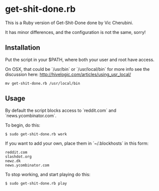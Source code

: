 # get-shit-done.rb

This is a Ruby version of Get-Shit-Done done by Vic Cherubini. 

It has minor differences, and the configuration is not the same, sorry!

## Installation

Put the script in your $PATH, where both your user and root have access. 

On OSX, that could be ´/usr/bin´ or ´/usr/local/bin´ for more info see the discussion here: http://hivelogic.com/articles/using_usr_local/

    mv get-shit-done.rb /usr/local/bin

## Usage

By default the script blocks access to ´reddit.com´ and ´news.ycombinator.com´. 

To begin, do this:

    $ sudo get-shit-done.rb work

If you want to add your own, place them in ´~/.blockhosts´ in this form:

```
reddit.com
slashdot.org
newz.dk
news.ycombinator.com
```

To stop working, and start playing do this:

    $ sudo get-shit-done.rb play